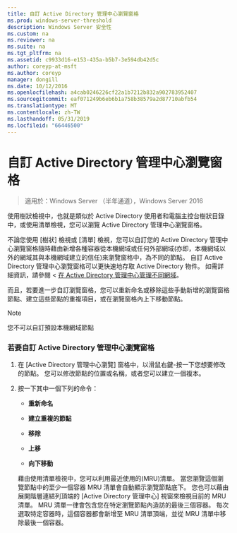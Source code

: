 ```yaml
---
title: 自訂 Active Directory 管理中心瀏覽窗格
ms.prod: windows-server-threshold
description: Windows Server 安全性
ms.custom: na
ms.reviewer: na
ms.suite: na
ms.tgt_pltfrm: na
ms.assetid: c9933d16-e153-435a-b5b7-3e594db42d5c
author: coreyp-at-msft
ms.author: coreyp
manager: dongill
ms.date: 10/12/2016
ms.openlocfilehash: a4cab0246226cf22a1b7212b832a902783952407
ms.sourcegitcommit: eaf071249b6eb6b1a758b38579a2d87710abfb54
ms.translationtype: MT
ms.contentlocale: zh-TW
ms.lasthandoff: 05/31/2019
ms.locfileid: "66446500"
---
```

# <a name="customize-the-active-directory-administrative-center-navigation-pane"></a>自訂 Active Directory 管理中心瀏覽窗格

>適用於：Windows Server （半年通道），Windows Server 2016

  使用樹狀檢視中，也就是類似於 Active Directory 使用者和電腦主控台樹狀目錄中，或使用清單檢視，您可以瀏覽 Active Directory 管理中心瀏覽窗格。

 不論您使用 [樹狀] 檢視或 [清單] 檢視，您可以自訂您的 Active Directory 管理中心瀏覽窗格隨時藉由新增各種容器從本機網域或任何外部網域\(亦即，本機網域以外的網域其與本機網域建立的信任\)來瀏覽窗格中，為不同的節點。 自訂 Active Directory 管理中心瀏覽窗格可以更快速地存取 Active Directory 物件。 如需詳細資訊，請參閱 <<c0> [ 在 Active Directory 管理中心管理不同網域](manage-different-domains-in-active-directory-administrative-center.md)。

 而且，若要進一步自訂瀏覽窗格，您可以重新命名或移除這些手動新增的瀏覽窗格節點、建立這些節點的重複項目，或在瀏覽窗格內上下移動節點。

> [!NOTE]
>  您不可以自訂預設本機網域節點

### <a name="to-customize-the-active-directory-administrative-center-navigation-pane"></a>若要自訂 Active Directory 管理中心瀏覽窗格

1. 在 [Active Directory 管理中心瀏覽] 窗格中，以滑鼠右鍵\-按一下您想要修改的節點。 您可以修改節點的位置或名稱，或者您可以建立一個複本。

2. 按一下其中一個下列的命令：

   -   **重新命名**

   -   **建立重複的節點**

   -   **移除**

   -   **上移**

   -   **向下移動**

   藉由使用清單檢視中，您可以利用最近使用的\(MRU\)清單。 當您瀏覽這個瀏覽節點中的至少一個容器 MRU 清單會自動顯示瀏覽節點底下。 您也可以藉由展開階層連結列頂端的 [Active Directory 管理中心] 視窗來檢視目前的 MRU 清單。 MRU 清單一律會包含您在特定瀏覽節點內造訪的最後三個容器。 每次選取特定容器時，這個容器都會新增至 MRU 清單頂端，並從 MRU 清單中移除最後一個容器。

  

